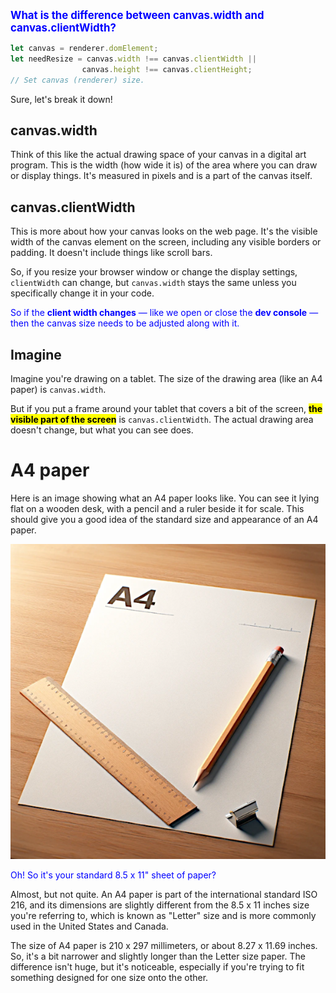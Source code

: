 <span style="color:blue;font-weight:bold;font-size:larger;">What is the difference between canvas.width and canvas.clientWidth?</span>

```js
let canvas = renderer.domElement;
let needResize = canvas.width !== canvas.clientWidth ||
                canvas.height !== canvas.clientHeight;
// Set canvas (renderer) size.
```

Sure, let's break it down!

## canvas.width

Think of this like the actual drawing space of your canvas in a digital art program. This is the width (how wide it is) of the area where you can draw or display things. It's measured in pixels and is a part of the canvas itself.

## canvas.clientWidth

This is more about how your canvas looks on the web page. It's the visible width of the canvas element on the screen, including any visible borders or padding. It doesn't include things like scroll bars.

So, if you resize your browser window or change the display settings, `clientWidth` can change, but `canvas.width` stays the same unless you specifically change it in your code.

<span style="color:blue;">So if the **client width changes** &mdash; like we open or close the **dev console** &mdash; then the canvas size needs to be adjusted along with it.</span>

## Imagine

Imagine you're drawing on a tablet. The size of the drawing area (like an A4 paper) is `canvas.width`.

But if you put a frame around your tablet that covers a bit of the screen, <mark>**the visible part of the screen**</mark> is `canvas.clientWidth`. The actual drawing area doesn't change, but what you can see does.

# A4 paper

Here is an image showing what an A4 paper looks like. You can see it lying flat on a wooden desk, with a pencil and a ruler beside it for scale. This should give you a good idea of the standard size and appearance of an A4 paper.

![DALL·E 2023-11-14 15.29.44 - An A4 paper lying flat on a wooden desk, with a pencil and a ruler beside it. The paper should be blank and the scene well-lit, showcasing the standard](A4.png)

<span style="color:blue;">Oh!  So it's your standard 8.5 x 11" sheet of paper?</span>

Almost, but not quite. An A4 paper is part of the international standard ISO 216, and its dimensions are slightly different from the 8.5 x 11 inches size you're referring to, which is known as "Letter" size and is more commonly used in the United States and Canada.

The size of A4 paper is 210 x 297 millimeters, or about 8.27 x 11.69 inches. So, it's a bit narrower and slightly longer than the Letter size paper. The difference isn't huge, but it's noticeable, especially if you're trying to fit something designed for one size onto the other.

<br>
